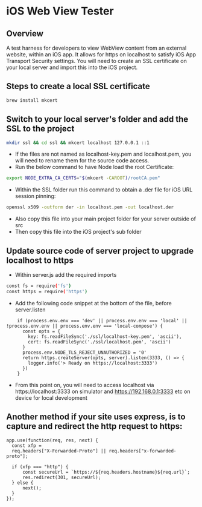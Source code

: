 #  iOS Web View Tester

## Overview
A test harness for developers to view WebView content from an external website, within an iOS app.
It allows for https on localhost to satisfy iOS App Transport Security settings.
You will need to create an SSL certificate on your local server and import this into the iOS project.

## Steps to create a local SSL certificate
```bash
brew install mkcert
```

## Switch to your local server's folder and add the SSL to the project
```bash
mkdir ssl && cd ssl && mkcert localhost 127.0.0.1 ::1
```
- If the files are not named as localhost-key.pem and localhost.pem, you will need to rename them for the source code access.
- Run the below command to have Node load the root Certificate:
```bash
export NODE_EXTRA_CA_CERTS="$(mkcert -CAROOT)/rootCA.pem"
```
- Within the SSL folder run this command to obtain a .der file for iOS URL session pinning:
```bash
openssl x509 -outform der -in localhost.pem -out localhost.der
```
- Also copy this file into your main project folder for your server outside of src
- Then copy this file into the iOS project's sub folder

## Update source code of server project to upgrade localhost to https
- Within server.js add the required imports
```bash
const fs = require('fs')
const https = require('https')
```
- Add the following code snippet at the bottom of the file, before server.listen
```
    if (process.env.env === 'dev' || process.env.env === 'local' || !process.env.env || process.env.env === 'local-compose') {
      const opts = {
        key: fs.readFileSync('./ssl/localhost-key.pem', 'ascii'),
        cert: fs.readFileSync('./ssl/localhost.pem', 'ascii')      
      }
      process.env.NODE_TLS_REJECT_UNAUTHORIZED = '0'
      return https.createServer(opts, server).listen(3333, () => {
        logger.info('> Ready on https://localhost:3333')
      })
    }
```
- From this point on, you will need to access localhost via https://localhost:3333 on simulator and https://192.168.0.1:3333 etc on device for local development

## Another method if your site uses express, is to capture and redirect the http request to https:
```
app.use(function(req, res, next) {
  const xfp =
  req.headers["X-Forwarded-Proto"] || req.headers["x-forwarded-proto"];

  if (xfp === "http") {
      const secureUrl = `https://${req.headers.hostname}${req.url}`;
      res.redirect(301, secureUrl);
  } else {
      next();
  }
});
```
